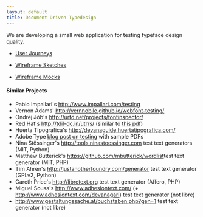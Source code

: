 ```yaml
---
layout: default
title: Document Driven Typedesign
---
```


We are developing a small web application for testing typeface design quality. 

* [User Journeys](https://docs.google.com/document/d/1YtGaKEW8oU42HJ9CnhUa2b4SWEQ0Meew01PAPakcJb0/edit#heading=h.fn5nr55nvb6u)

* [Wireframe Sketches](/ux/sketches/)

* [Wireframe Mocks](/ux/mocks/008)

#### Similar Projects

* Pablo Impallari's <http://www.impallari.com/testing>
* Vernon Adams' <http://vernnobile.github.io/webfont-testing/>
* Ondrej Jób's <http://urtd.net/projects/fontinspector/>
* Red Hat's <http://tdil-dc.in/utrrs/> (similar to [this pdf](https://github.com/metapolator/ddt/raw/gh-pages/ux/samples/conjuncts.pdf))
* Huerta Tipografica's <http://devanaguide.huertatipografica.com/>
* Adobe Type [blog post on testing](http://blog.typekit.com/2013/11/06/the-mysteries-of-type-quality-engineering-explained/) with sample PDFs
* Nina Stössinger's <http://tools.ninastoessinger.com> test text generators (MIT, Python)
* Matthew Butterick's <https://github.com/mbutterick/wordlist>test text generator (MIT, PHP)
* Tim Ahren's <http://justanotherfoundry.com/generator> test text generator (GPLv2, Python)
* Gareth Price's <http://libretext.org> test text generator (Affero, PHP)
* Miguel Sousa's <http://www.adhesiontext.com/> (+ <http://www.adhesiontext.com/devanagari>) test text generator (not libre)
* <http://www.gestaltungssache.at/buchstaben.php?gen=1> test text generator (not libre)

